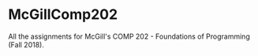 # McGillComp202
All the assignments for McGill's COMP 202 - Foundations of Programming (Fall 2018).

